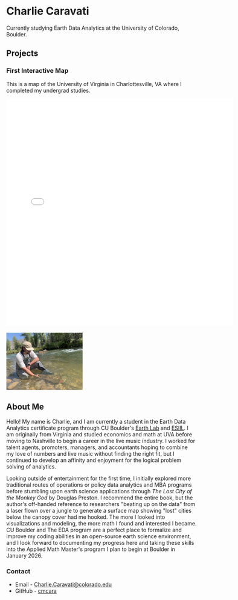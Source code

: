 # Charlie Caravati #

Currently studying Earth Data Analytics at the University of Colorado, Boulder.

## Projects ##

### First Interactive Map ###
This is a map of the University of Virginia in Charlottesville, VA where I completed my undergrad studies.

<embed type="text/html" src="uva.html" width="600" height="600">

<img 
  src="/img/Fish Picture.png" 
  alt="Test image of me holding a fish" 
  width="40%">
  
## About Me ##
Hello! My name is Charlie, and I am currently a student in the Earth Data Analytics certificate program through CU Boulder's [Earth Lab](https://earthlab.colorado.edu/) and [ESIIL](https://esiil.org/). I am originally from Virginia and studied economics and math at UVA before moving to Nashville to begin a career in the live music industry. I worked for talent agents, promoters, managers, and accountants hoping to combine my love of numbers and live music without finding the right fit, but I continued to develop an affinity and enjoyment for the logical problem solving of analytics.  
  
Looking outside of entertainment for the first time, I initially explored more traditional routes of operations or policy data analytics and MBA programs before stumbling upon earth science applications through *The Lost City of the Monkey God* by Douglas Preston. I recommend the entire book, but the author's off-handed reference to researchers "beating up on the data" from a laser flown over a jungle to generate a surface map showing "lost" cities below the canopy cover had me hooked. The more I looked into visualizations and modeling, the more math I found and interested I became. CU Boulder and The EDA program are a perfect place to formalize and improve my coding abilities in an open-source earth science environment, and I look forward to documenting my progress here and taking these skills into the Applied Math Master's program I plan to begin at Boulder in January 2026. 

### Contact ###
* Email - <Charlie.Caravati@colorado.edu>
* GitHub - [cmcara](https://github.com/cmcara)
